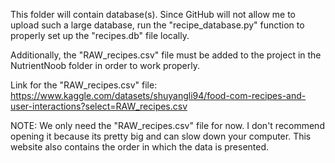 This folder will contain database(s). Since GitHub will not allow me to upload such a large database, run the 
"recipe_database.py" function to properly set up the "recipes.db" file locally.

Additionally, the "RAW_recipes.csv" file must be added to the project in the NutrientNoob folder in order to work properly.

Link for the "RAW_recipes.csv" file: 
https://www.kaggle.com/datasets/shuyangli94/food-com-recipes-and-user-interactions?select=RAW_recipes.csv

NOTE: We only need the "RAW_recipes.csv" file for now. I don't recommend opening it because its pretty big and can slow down 
your computer. This website also contains the order in which the data is presented.
